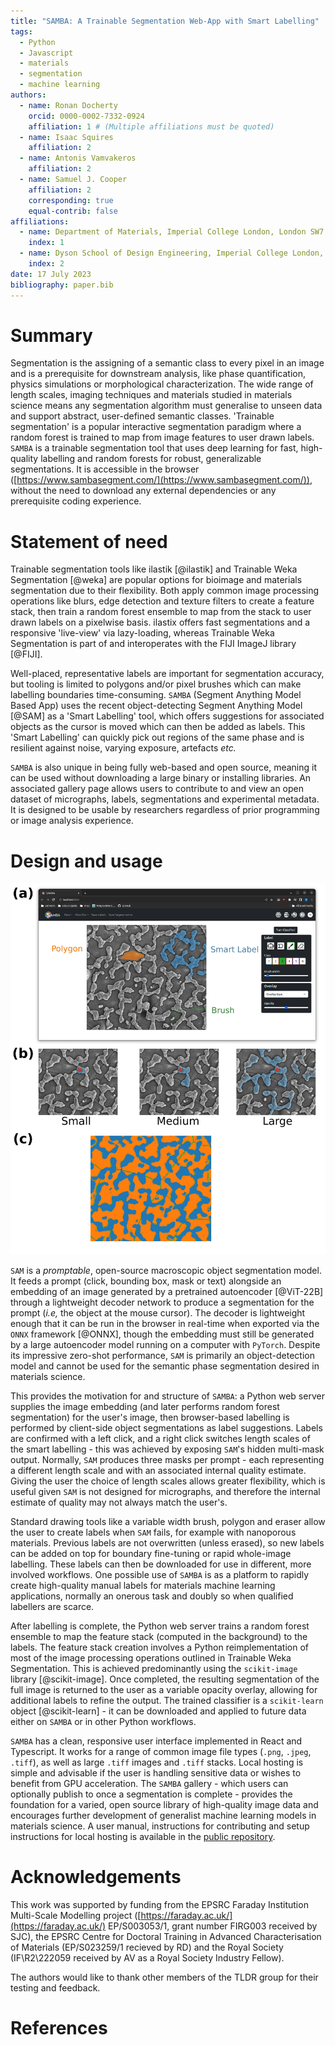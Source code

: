```yaml
---
title: "SAMBA: A Trainable Segmentation Web-App with Smart Labelling"
tags:
  - Python
  - Javascript
  - materials
  - segmentation
  - machine learning
authors:
  - name: Ronan Docherty
    orcid: 0000-0002-7332-0924
    affiliation: 1 # (Multiple affiliations must be quoted)
  - name: Isaac Squires
    affiliation: 2
  - name: Antonis Vamvakeros
    affiliation: 2
  - name: Samuel J. Cooper
    affiliation: 2
    corresponding: true
    equal-contrib: false
affiliations:
  - name: Department of Materials, Imperial College London, London SW7 2DB
    index: 1
  - name: Dyson School of Design Engineering, Imperial College London, London SW7 2DB
    index: 2
date: 17 July 2023
bibliography: paper.bib
---
```


# Summary

Segmentation is the assigning of a semantic class to every pixel in an image and is a prerequisite for downstream analysis, like phase quantification, physics simulations or morphological characterization. The wide range of length scales, imaging techniques and materials studied in materials science means any segmentation algorithm must generalise to unseen data and support abstract, user-defined semantic classes. 'Trainable segmentation' is a popular interactive segmentation paradigm where a random forest is trained to map from image features to user drawn labels. `SAMBA` is a trainable segmentation tool that uses deep learning for fast, high-quality labelling and random forests for robust, generalizable segmentations. It is accessible in the browser ([https://www.sambasegment.com/](https://www.sambasegment.com/)), without the need to download any external dependencies or any prerequisite coding experience.

# Statement of need

Trainable segmentation tools like ilastik [@ilastik] and Trainable Weka Segmentation [@weka] are popular options for bioimage and materials segmentation due to their flexibility. Both apply common image processing operations like blurs, edge detection and texture filters to create a feature stack, then train a random forest ensemble to map from the stack to user drawn labels on a pixelwise basis. ilastix offers fast segmentations and a responsive 'live-view' via lazy-loading, whereas Trainable Weka Segmentation is part of and interoperates with the FIJI ImageJ library [@FIJI].

Well-placed, representative labels are important for segmentation accuracy, but tooling is limited to polygons and/or pixel brushes which can make labelling boundaries time-consuming. `SAMBA` (Segment Anything Model Based App) uses the recent object-detecting Segment Anything Model [@SAM] as a 'Smart Labelling' tool, which offers suggestions for associated objects as the cursor is moved which can then be added as labels. This 'Smart Labelling' can quickly pick out regions of the same phase and is resilient against noise, varying exposure, artefacts _etc._

`SAMBA` is also unique in being fully web-based and open source, meaning it can be used without downloading a large binary or installing libraries. An associated gallery page allows users to contribute to and view an open dataset of micrographs, labels, segmentations and experimental metadata. It is designed to be usable by researchers regardless of prior programming or image analysis experience.

# Design and usage

![**(a)** screenshot of the SAMBA website, displaying the different labelling options including SAM powered 'Smart Labelling'. **(b)** shows how changing the Smart Label region sizes affects the suggested label at the same mouse position (red), giving the user the flexibility to focus on different length scales. **(c)** an example output segmentation of the tool, which can be saved as `.tiff` for later analysis.  \label{fig:gui}](gui.png)

`SAM` is a _promptable_, open-source macroscopic object segmentation model. It feeds a prompt (click, bounding box, mask or text) alongside an embedding of an image generated by a pretrained autoencoder [@ViT-22B] through a lightweight decoder network to produce a segmentation for the prompt (_i.e,_ the object at the mouse cursor). The decoder is lightweight enough that it can be run in the browser in real-time when exported via the `ONNX` framework [@ONNX], though the embedding must still be generated by a large autoencoder model running on a computer with `PyTorch`. Despite its impressive zero-shot performance, `SAM` is primarily an object-detection model and cannot be used for the semantic phase segmentation desired in materials science.

This provides the motivation for and structure of `SAMBA`: a Python web server supplies the image embedding (and later performs random forest segmentation) for the user's image, then browser-based labelling is performed by client-side object segmentations as label suggestions. Labels are confirmed with a left click, and a right click switches length scales of the smart labelling - this was achieved by exposing `SAM`'s hidden multi-mask output. Normally, `SAM` produces three masks per prompt - each representing a different length scale and with an associated internal quality estimate. Giving the user the choice of length scales allows greater flexibility, which is useful given `SAM` is not designed for micrographs, and therefore the internal estimate of quality may not always match the user's.

Standard drawing tools like a variable width brush, polygon and eraser allow the user to create labels when `SAM` fails, for example with nanoporous materials. Previous labels are not overwritten (unless erased), so new labels can be added on top for boundary fine-tuning or rapid whole-image labelling. These labels can then be downloaded for use in different, more involved workflows. One possible use of `SAMBA` is as a platform to rapidly create high-quality manual labels for materials machine learning applications, normally an onerous task and doubly so when qualified labellers are scarce.

After labelling is complete, the Python web server trains a random forest ensemble to map the feature stack (computed in the background) to the labels. The feature stack creation involves a Python reimplementation of most of the image processing operations outlined in Trainable Weka Segmentation. This is achieved predominantly using the `scikit-image` library [@scikit-image]. Once completed, the resulting segmentation of the full image is returned to the user as a variable opacity overlay, allowing for additional labels to refine the output. The trained classifier is a `scikit-learn` object [@scikit-learn] - it can be downloaded and applied to future data either on `SAMBA` or in other Python workflows.

`SAMBA` has a clean, responsive user interface implemented in React and Typescript. It works for a range of common image file types (`.png`, `.jpeg`, `.tiff`), as well as large `.tiff` images and `.tiff` stacks. Local hosting is simple and advisable if the user is handling sensitive data or wishes to benefit from GPU acceleration. The `SAMBA` gallery - which users can optionally publish to once a segmentation is complete - provides the foundation for a varied, open source library of high-quality image data and encourages further development of generalist machine learning models in materials science. A user manual, instructions for contributing and setup instructions for local hosting is available in the [public repository](https://github.com/tldr-group/samba-web).

# Acknowledgements

This work was supported by funding from the EPSRC Faraday Institution Multi-Scale Modelling project ([https://faraday.ac.uk/](https://faraday.ac.uk/) EP/S003053/1, grant number FIRG003 received by SJC), the EPSRC Centre for Doctoral Training in Advanced Characterisation of Materials (EP/S023259/1 recieved by RD) and the Royal Society (IF\\R2\\222059 received by AV as a Royal Society Industry Fellow).

The authors would like to thank other members of the TLDR group for their testing and feedback.

# References
